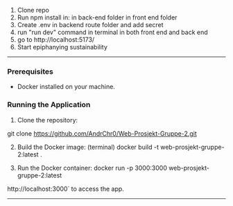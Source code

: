 1. Clone repo
2. Run npm install in:
   in back-end folder
   in front end folder
3. Create .env in backend route folder and add secret
4. run "run dev" command in terminal in both front end and back end
5. go to http://localhost:5173/
6. Start epiphanying sustainability

---

### Prerequisites

- Docker installed on your machine.

### Running the Application

1. Clone the repository:

git clone https://github.com/AndrChr0/Web-Prosjekt-Gruppe-2.git

2. Build the Docker image: (terminal)
   docker build -t web-prosjekt-gruppe-2:latest .

3. Run the Docker container:
   docker run -p 3000:3000 web-prosjekt-gruppe-2:latest

http://localhost:3000` to access the app.

---

```

```
